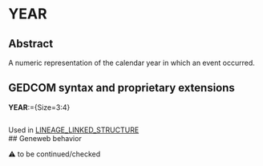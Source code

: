 ﻿# YEAR
## Abstract
A numeric representation of the calendar year in which an event occurred.


## GEDCOM syntax and proprietary extensions

**YEAR**:={Size=3:4}
<pre>
</pre>
Used in <a href=Ged.LINEAGE_LINKED_STRUCTURE.md>LINEAGE_LINKED_STRUCTURE</a><br />## Geneweb behavior


:warning: to be continued/checked

